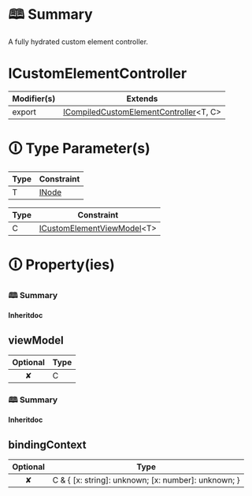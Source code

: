 # &#128366; Summary

A fully hydrated custom element controller.

# ICustomElementController

| Modifier(s)                            | Extends                                    |
|----------------------------------------|--------------------------------------------|
| export | [ICompiledCustomElementController](https://hamedfathi.gitbook.io/aurelia-2-doc-api/runtime/interface/lifecycle/icompiledcustomelementcontroller)&lt;T, C&gt; |

# &#128712; Type Parameter(s)

| Type | Constraint                                                                           |
| ---- | ------------------------------------------------------------------------------------ |
| T    | [INode](https://hamedfathi.gitbook.io/aurelia-2-doc-api/runtime/interface/dom/inode) |

| Type | Constraint                                                                                                                              |
| ---- | --------------------------------------------------------------------------------------------------------------------------------------- |
| C    | [ICustomElementViewModel](https://hamedfathi.gitbook.io/aurelia-2-doc-api/runtime/interface/lifecycle/icustomelementviewmodel)&lt;T&gt; |

# &#128712; Property(ies)

### &#128366; Summary

**Inheritdoc**

## viewModel

| Optional                           | Type                         |
|:----------------------------------:|------------------------------|
| ✘ | C |

### &#128366; Summary

**Inheritdoc**

## bindingContext

| Optional                           | Type                         |
|:----------------------------------:|------------------------------|
| ✘ | C & { [x: string]: unknown; [x: number]: unknown; } |